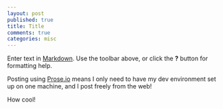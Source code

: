 ```yaml
---
layout: post
published: true
title: Title
comments: true
categories: misc
---
```


Enter text in [Markdown](http://daringfireball.net/projects/markdown/). Use the toolbar above, or click the **?** button for formatting help.

Posting using [Prose.io](http://prose.io) means I only need to have my dev environment set up on one machine, and I post freely from the web!

How cool!